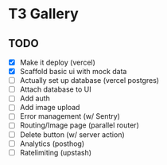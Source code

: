 # T3 Gallery

## TODO

- [x] Make it deploy (vercel)
- [x] Scaffold basic ui with mock data
- [ ] Actually set up database (vercel postgres)
- [ ] Attach database to UI
- [ ] Add auth
- [ ] Add image upload
- [ ] Error management (w/ Sentry)
- [ ] Routing/Image page (parallel router)
- [ ] Delete button (w/ server action)
- [ ] Analytics (posthog)
- [ ] Ratelimiting (upstash)
